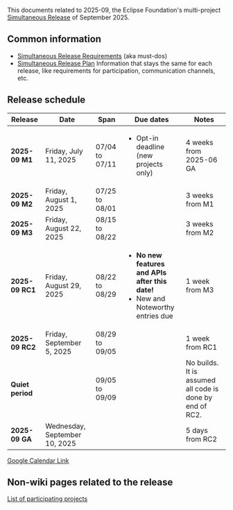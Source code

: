 This documents related to 2025-09, the Eclipse Foundation's multi-project [Simultaneous Release](../Simultaneous_Release.md) of September 2025.

## Common information

- [Simultaneous Release Requirements](Simultaneous_Release_Requirements.md) (aka must-dos)
- [Simultaneous Release Plan](Simultaneous_Release_Plan.md) Information that stays the same for each release, like requirements for participation, communication channels, etc.

## Release schedule
| **Release** | **Date** | **Span** | **Due dates** | **Notes** |
|---|---|---|---|---|
| **2025-09 M1** | Friday, July 11, 2025 | 07/04 to 07/11 | <ul><li>Opt-in deadline (new projects only)</ul> | 4 weeks from 2025-06 GA |
| **2025-09 M2** | Friday, August 1, 2025 | 07/25 to 08/01 | | 3 weeks from M1 |
| **2025-09 M3** | Friday, August 22, 2025 | 08/15 to 08/22 | | 3 weeks from M2 |
| **2025-09 RC1** | Friday, August 29, 2025 | 08/22 to 08/29 | <ul><li><b>No new features and APIs after this date!</b><li>New and Noteworthy entries due</ul> | 1 week from M3 |
| **2025-09 RC2** | Friday, September 5, 2025 | 08/29 to 09/05 | | 1 week from RC1 |
| **Quiet period** | | 09/05 to 09/09 | | No builds. It is assumed all code is done by end of RC2. |
| **2025-09 GA** | Wednesday, September 10, 2025 | | | 5 days from RC2 |

[Google Calendar Link](https://calendar.google.com/calendar/embed?src=gchs7nm4nvpm837469ddj9tjlk@group.calendar.google.com&dates=20250601%2F20250930&hl=en&mode=AGENDA)

## Non-wiki pages related to the release

[List of participating projects](https://projects.eclipse.org/releases/2025-09)
